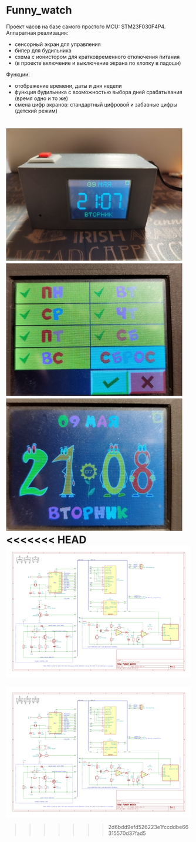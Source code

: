 # Funny_watch

Проект часов на базе самого простого MCU: STM23F030F4P4.
Аппаратная реализация: 
 - сенсорный экран для управления
 - бипер для будильника
 - схема с ионистором для кратковременного отключения питания
 - (в проекте включение и выключение экрана по хлопку в ладоши)

Функции:
 - отображение времени, даты и дня недели
 - функция будильника с возможностью выбора дней срабатывания (время одно и то же)
 - смена цифр экранов: стандартный цифровой и забавные цифры (детский режим)

![Screen view](https://github.com/ezik117/Funny_watch/blob/master/DOCs/003.jpg)
![Screen view](https://github.com/ezik117/Funny_watch/blob/master/DOCs/001.jpg)
![Screen view](https://github.com/ezik117/Funny_watch/blob/master/DOCs/002.jpg)
<<<<<<< HEAD
![Screen view](https://github.com/ezik117/Funny_watch/blob/master/DOCs/schematic.png)
=======
![Screen view](https://github.com/ezik117/Funny_watch/blob/master/DOCs/schematic.png)
>>>>>>> 2d6bdd9efd526223e1fccddbe66315570d37fad5
